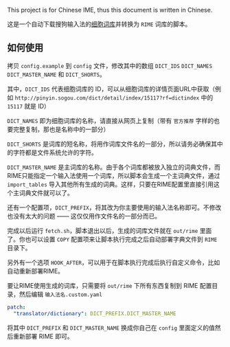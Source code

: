 This project is for Chinese IME, thus this document is written in Chinese.

这是一个自动下载搜狗输入法的[细胞词库](http://pinyin.sogou.com/dict/)并转换为 `RIME` 词库的脚本。

如何使用
---

拷贝 `config.example` 到 `config` 文件，修改其中的数组 `DICT_IDS` `DICT_NAMES` `DICT_MASTER_NAME` 和 `DICT_SHORTS`。

其中，`DICT_IDS` 代表细胞词库的 ID，可以从细胞词库的详情页面URL中获取（例如 `http://pinyin.sogou.com/dict/detail/index/15117?rf=dictindex` 中的 `15117` 就是 ID）

`DICT_NAMES` 即为细胞词库的名称，请直接从网页上复制（带有 `官方推荐` 字样的也要完整复制，那也是名称中的一部分）

`DICT_SHORTS` 是词库的短名称，将用作词库文件名的一部分，所以请务必确保其中的字符都是文件系统允许的字符。

`DICT_MASTER_NAME` 是主词库的名称。由于各个词库都被放入独立的词典文件，而RIME只能指定一个输入法使用一个词库，所以脚本会生成一个主词典文件，通过 `import_tables` 导入其他所有生成的词典。这样，只要在RIME配置里直接引用这个主词典文件就可以了。

还有一个配置项，`DICT_PREFIX`，将其改为你主要使用的输入法名称即可。不修改也没有太大的问题 —— 这仅仅用作文件名的一部分而已。

完成以后运行 `fetch.sh`，脚本退出以后，生成的词库文件就在 `out/rime` 里面了。你也可以设置 `COPY` 配置项来让脚本执行完成之后自动部署字典文件到 `RIME` 目录下。

另外有一个选项 `HOOK_AFTER`，可以用于在脚本执行完成后执行自定义命令，比如自动重新部署RIME。

要让RIME使用生成的词库，只需要将 `out/rime` 下所有东西复制到 RIME 配置目录，然后编辑 `输入法名.custom.yaml`

```yaml
patch:
  "translator/dictionary": DICT_PREFIX.DICT_MASTER_NAME
```

将其中 `DICT_PREFIX` 和 `DICT_MASTER_NAME` 换成你自己在 `config` 里面定义的值然后重新部署 RIME 即可。
